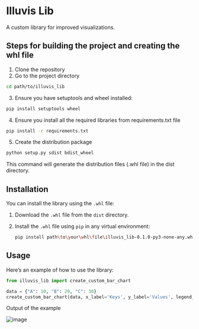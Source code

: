 # Illuvis Lib

A custom library for improved visualizations.

## Steps for building the project and creating the whl file

1. Clone the repository
2. Go to the project directory
```bash
cd path/to/illuvis_lib
```
3. Ensure you have setuptools and wheel installed:
```bash
pip install setuptools wheel
```
4. Ensure you install all the required libraries from requirements.txt file
```bash
pip install -r requirements.txt
```
5. Create the distribution package
```bash
python setup.py sdist bdist_wheel
```
This command will generate the distribution files (.whl file) in the dist directory.

## Installation

You can install the library using the `.whl` file:

1. Download the `.whl` file from the `dist` directory.

2. Install the `.whl` file using `pip` in any virtual environment:

    ```sh
    pip install path\to\your\whl\file\illuvis_lib-0.1.0-py3-none-any.whl
    ```

## Usage

Here’s an example of how to use the library:

```python
from illuvis_lib import create_custom_bar_chart

data = {"A": 10, "B": 20, "C": 30}
create_custom_bar_chart(data, x_label='Keys', y_label='Values', legend_title='Legend', chart_title='Sample Bar Chart')
```
Output of the example

![image](https://github.com/ppathi3/illuvis_lib/assets/147741650/008474f4-afe0-4d89-b3bc-21c0cc3d8f51)

